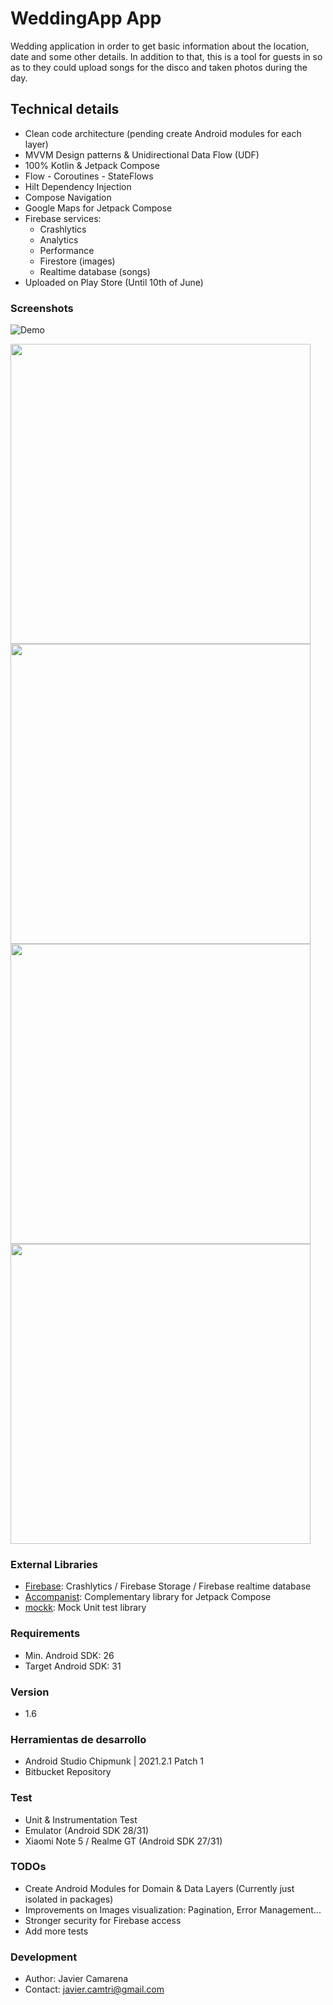 # WeddingApp App

Wedding application in order to get basic information about the location, date and some other details.
In addition to that, this is a tool for guests in so as to they could upload songs for the disco and taken photos during the day.

## Technical details 

* Clean code architecture (pending create Android modules for each layer)
* MVVM Design patterns & Unidirectional Data Flow (UDF)  
* 100% Kotlin & Jetpack Compose
* Flow - Coroutines - StateFlows  
* Hilt Dependency Injection
* Compose Navigation  
* Google Maps for Jetpack Compose  
* Firebase services:
  - Crashlytics
  - Analytics
  - Performance  
  - Firestore (images)
  - Realtime database (songs)
* Uploaded on Play Store (Until 10th of June)

### Screenshots

![Demo](https://bitbucket.org/javi_hetfield/weddingapp/raw/master/screenshots/weddingapp.gif)

<img src="https://bitbucket.org/javi_hetfield/weddingapp/raw/master/screenshots/screenshot_1.png" width="480">
<img src="https://bitbucket.org/javi_hetfield/weddingapp/raw/master/screenshots/screenshot_2.png" width="480">
<img src="https://bitbucket.org/javi_hetfield/weddingapp/raw/master/screenshots/screenshot_4.png" width="480">
<img src="https://bitbucket.org/javi_hetfield/weddingapp/raw/master/screenshots/screenshot_8.png" width="480">

### External Libraries

* [Firebase](https://firebase.google.com/docs/android/setup): Crashlytics / Firebase Storage / Firebase realtime database 
* [Accompanist](https://github.com/google/accompanist): Complementary library for Jetpack Compose
* [mockk](https://mockk.io/ANDROID.html): Mock Unit test library

### Requirements
* Min. Android SDK: 26
* Target Android SDK: 31

### Version
* 1.6

### Herramientas de desarrollo

* Android Studio Chipmunk | 2021.2.1 Patch 1
* Bitbucket Repository

### Test
* Unit & Instrumentation Test
* Emulator (Android SDK 28/31)
* Xiaomi Note 5 / Realme GT (Android SDK 27/31)

### TODOs

* Create Android Modules for Domain & Data Layers (Currently just isolated in packages)
* Improvements on Images visualization: Pagination, Error Management...
* Stronger security for Firebase access  
* Add more tests

### Development

* Author: Javier Camarena
* Contact: javier.camtri@gmail.com